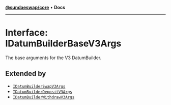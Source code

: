 [**@sundaeswap/core**](../../README.md) • **Docs**

***

# Interface: IDatumBuilderBaseV3Args

The base arguments for the V3 DatumBuilder.

## Extended by

- [`IDatumBuilderSwapV3Args`](IDatumBuilderSwapV3Args.md)
- [`IDatumBuilderDepositV3Args`](IDatumBuilderDepositV3Args.md)
- [`IDatumBuilderWithdrawV3Args`](IDatumBuilderWithdrawV3Args.md)
